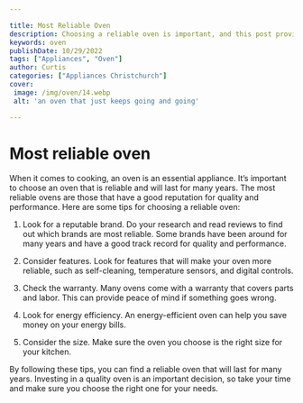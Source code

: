 ```yaml
---

title: Most Reliable Oven
description: Choosing a reliable oven is important, and this post provides tips to help you find the best one. Read on for more information!
keywords: oven
publishDate: 10/29/2022
tags: ["Appliances", "Oven"]
author: Curtis
categories: ["Appliances Christchurch"]
cover: 
 image: /img/oven/14.webp
 alt: 'an oven that just keeps going and going'

---
```


# Most reliable oven

When it comes to cooking, an oven is an essential appliance. It’s important to choose an oven that is reliable and will last for many years. The most reliable ovens are those that have a good reputation for quality and performance. Here are some tips for choosing a reliable oven:

1. Look for a reputable brand. Do your research and read reviews to find out which brands are most reliable. Some brands have been around for many years and have a good track record for quality and performance.

2. Consider features. Look for features that will make your oven more reliable, such as self-cleaning, temperature sensors, and digital controls.

3. Check the warranty. Many ovens come with a warranty that covers parts and labor. This can provide peace of mind if something goes wrong.

4. Look for energy efficiency. An energy-efficient oven can help you save money on your energy bills.

5. Consider the size. Make sure the oven you choose is the right size for your kitchen.

By following these tips, you can find a reliable oven that will last for many years. Investing in a quality oven is an important decision, so take your time and make sure you choose the right one for your needs.